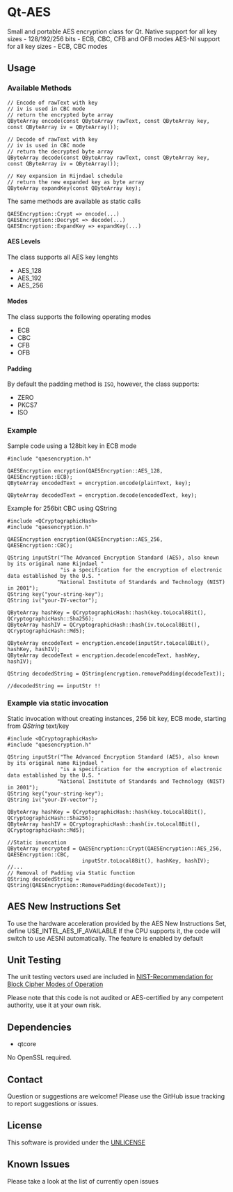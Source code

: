 # Qt-AES

Small and portable AES encryption class for Qt.
Native support for all key sizes - 128/192/256 bits - ECB, CBC, CFB and OFB modes
AES-NI support for all key sizes - ECB, CBC modes

## Usage

### Available Methods

```
// Encode of rawText with key
// iv is used in CBC mode
// return the encrypted byte array
QByteArray encode(const QByteArray rawText, const QByteArray key, const QByteArray iv = QByteArray());

// Decode of rawText with key
// iv is used in CBC mode
// return the decrypted byte array
QByteArray decode(const QByteArray rawText, const QByteArray key, const QByteArray iv = QByteArray());

// Key expansion in Rijndael schedule
// return the new expanded key as byte array
QByteArray expandKey(const QByteArray key);
```

The same methods are available as static calls

```
QAESEncryption::Crypt => encode(...)
QAESEncryption::Decrypt => decode(...)
QAESEncryption::ExpandKey => expandKey(...)
```

#### AES Levels

The class supports all AES key lenghts

* AES_128
* AES_192
* AES_256

#### Modes

The class supports the following operating modes

* ECB
* CBC
* CFB
* OFB

#### Padding

By default the padding method is `ISO`, however, the class supports:

* ZERO
* PKCS7
* ISO

### Example

Sample code using a 128bit key in ECB mode

```
#include "qaesencryption.h"

QAESEncryption encryption(QAESEncryption::AES_128, QAESEncryption::ECB);
QByteArray encodedText = encryption.encode(plainText, key);

QByteArray decodedText = encryption.decode(encodedText, key);
```

Example for 256bit CBC using QString

```
#include <QCryptographicHash>
#include "qaesencryption.h"

QAESEncryption encryption(QAESEncryption::AES_256, QAESEncryption::CBC);

QString inputStr("The Advanced Encryption Standard (AES), also known by its original name Rijndael "
                 "is a specification for the encryption of electronic data established by the U.S. "
                "National Institute of Standards and Technology (NIST) in 2001");
QString key("your-string-key");
QString iv("your-IV-vector");

QByteArray hashKey = QCryptographicHash::hash(key.toLocal8Bit(), QCryptographicHash::Sha256);
QByteArray hashIV = QCryptographicHash::hash(iv.toLocal8Bit(), QCryptographicHash::Md5);

QByteArray encodeText = encryption.encode(inputStr.toLocal8Bit(), hashKey, hashIV);
QByteArray decodeText = encryption.decode(encodeText, hashKey, hashIV);

QString decodedString = QString(encryption.removePadding(decodeText));

//decodedString == inputStr !!
```

### Example via static invocation

Static invocation without creating instances, 256 bit key, ECB mode, starting from *QString* text/key

```
#include <QCryptographicHash>
#include "qaesencryption.h"

QString inputStr("The Advanced Encryption Standard (AES), also known by its original name Rijndael "
                 "is a specification for the encryption of electronic data established by the U.S. "
                "National Institute of Standards and Technology (NIST) in 2001");
QString key("your-string-key");
QString iv("your-IV-vector");

QByteArray hashKey = QCryptographicHash::hash(key.toLocal8Bit(), QCryptographicHash::Sha256);
QByteArray hashIV = QCryptographicHash::hash(iv.toLocal8Bit(), QCryptographicHash::Md5);

//Static invocation
QByteArray encrypted = QAESEncryption::Crypt(QAESEncryption::AES_256, QAESEncryption::CBC, 
                        inputStr.toLocal8Bit(), hashKey, hashIV);
//...
// Removal of Padding via Static function
QString decodedString = QString(QAESEncryption::RemovePadding(decodeText));

```

## AES New Instructions Set

To use the hardware acceleration provided by the AES New Instructions Set, define USE_INTEL_AES_IF_AVAILABLE
If the CPU supports it, the code will switch to use AESNI automatically.
The feature is enabled by default

## Unit Testing

The unit testing vectors used are included
in [NIST-Recommendation for Block Cipher Modes of Operation](http://nvlpubs.nist.gov/nistpubs/Legacy/SP/nistspecialpublication800-38a.pdf)

Please note that this code is not audited or AES-certified by any competent authority, use it at your own risk.

## Dependencies

* qtcore

No OpenSSL required.

## Contact

Question or suggestions are welcome!
Please use the GitHub issue tracking to report suggestions or issues.

## License

This software is provided under the [UNLICENSE](http://unlicense.org/)

## Known Issues

Please take a look at the list of currently open issues
